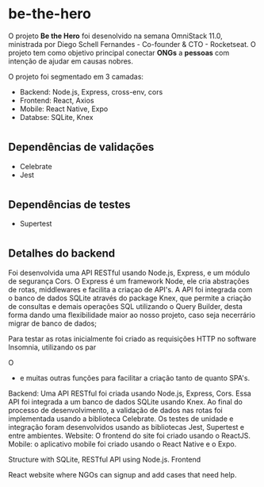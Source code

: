 # be-the-hero
O projeto **Be the Hero** foi desenolvido na semana OmniStack 11.0, ministrada por Diego Schell Fernandes - Co-founder & CTO - Rocketseat.
O projeto tem como objetivo principal conectar **ONGs** a **pessoas** com intenção de ajudar em causas nobres.


O projeto foi segmentado em 3 camadas:

* Backend: Node.js, Express, cross-env, cors
* Frontend: React, Axios
* Mobile: React Native, Expo
* Databse: SQLite, Knex

# <h2> Dependências de validações
* Celebrate 
* Jest
# <h2> Dependências de testes
* Supertest   

# <h2> Detalhes do backend
Foi desenvolvida uma API RESTful usando Node.js, Express, e um módulo de segurança Cors. O Express é um framework Node, ele cria abstrações de rotas, middlewares e facilita a criaçao de API's. A API foi integrada com o banco de dados SQLite através do package Knex, que permite a criação de consultas e demais operações SQL utilizando o Query Builder, desta forma dando uma flexibilidade maior ao nosso projeto, caso seja necerrário migrar de banco de dados; 

Para testar as rotas inicialmente foi criado as requisições HTTP no software Insomnia, utilizando os  par
  
  O 
* e muitas outras funções para facilitar a criação tanto de quanto SPA's.
  
  
Backend: Uma API RESTful foi criada usando Node.js, Express, Cors. Essa API foi integrada a um banco de dados SQLite usando Knex. Ao final do processo de desenvolvimento, a validação de dados nas rotas foi implementada usando a biblioteca Celebrate. Os testes de unidade e integração foram desenvolvidos usando as bibliotecas Jest, Supertest e entre ambientes.
    Website: O frontend do site foi criado usando o ReactJS.
    Mobile: o aplicativo mobile foi criado usando o React Native e o Expo.

  
  
  


Structure with SQLite, RESTful API using Node.js.
Frontend

React website where NGOs can signup and add cases that need help.
